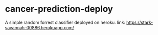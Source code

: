 # cancer-prediction-deploy
A simple random forrest classifier deployed on heroku.
link:
https://stark-savannah-00886.herokuapp.com/
